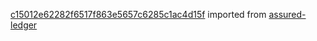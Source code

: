 [c15012e62282f6517f863e5657c6285c1ac4d15f](https://github.com/insolar/assured-ledger/commit/c15012e62282f6517f863e5657c6285c1ac4d15f) imported from [assured-ledger](https://github.com/insolar/assured-ledger)
